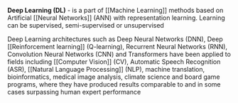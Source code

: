 **Deep Learning (DL)** - is a part of [[Machine Learning]] methods based on Artificial [[Neural Networks]] (ANN) with representation learning. Learning can be supervised, semi-supervised or unsupervised

Deep Learning architectures such as Deep Neural Networks (DNN), Deep [[Reinforcement learning]] (Q-learning), Recurrent Neural Networks (RNN), Convolution Neural Networks (CNN) and Transformers have been applied to fields including [[Computer Vision]] (CV), Automatic Speech Recognition (ASR), [[Natural Language Processing]] (NLP), machine translation, bioinformatics, medical image analysis, climate science and board game programs, where they have produced results comparable to and in some cases surpassing human expert performance